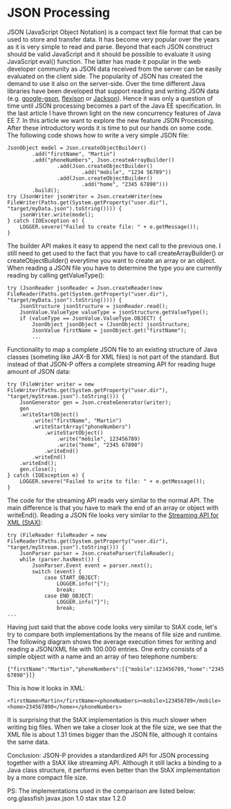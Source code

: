 JSON Processing
===============

JSON (JavaScript Object Notation) is a compact text file format that can be used to store and transfer data. It has become very popular over the years as it is very simple to read and parse. Beyond that each JSON construct should be valid JavaScript and it should be possible to evaluate it using JavaScript eval() function. The latter has made it popular in the web developer community as JSON data received from the server can be easily evaluated on the client side.
The popularity of JSON has created the demand to use it also on the server-side. Over the time different Java libraries have been developed that support reading and writing JSON data (e.g. [google-gson](https://code.google.com/p/google-gson/), [flexjson](http://flexjson.sourceforge.net/) or [Jackson](http://jackson.codehaus.org/)). Hence it was only a question of time until JSON processing becomes a part of the Java EE specification.
In the last article I have thrown light on the new concurrency features of Java EE 7. In this article we want to explore the new feature JSON Processing.
After these introductory words it is time to put our hands on some code. The following code shows how to write a very simple JSON file:

	JsonObject model = Json.createObjectBuilder()
			.add("firstName", "Martin")
			.add("phoneNumbers", Json.createArrayBuilder()
					.add(Json.createObjectBuilder()
							.add("mobile", "1234 56789"))
					.add(Json.createObjectBuilder()
							.add("home", "2345 67890")))
			.build();
	try (JsonWriter jsonWriter = Json.createWriter(new FileWriter(Paths.get(System.getProperty("user.dir"), "target/myData.json").toString()))) {
		jsonWriter.write(model);
	} catch (IOException e) {
		LOGGER.severe("Failed to create file: " + e.getMessage());
	}
	
The builder API makes it easy to append the next call to the previous one. I still need to get used to the fact that you have to call createArrayBuilder() or createObjectBuilder() everytime you want to create an array or an object.
When reading a JSON file you have to determine the type you are currently reading by calling getValueType():

	try (JsonReader jsonReader = Json.createReader(new FileReader(Paths.get(System.getProperty("user.dir"), "target/myData.json").toString()))) {
		JsonStructure jsonStructure = jsonReader.read();
		JsonValue.ValueType valueType = jsonStructure.getValueType();
		if (valueType == JsonValue.ValueType.OBJECT) {
			JsonObject jsonObject = (JsonObject) jsonStructure;
			JsonValue firstName = jsonObject.get("firstName");
			...
			
Functionality to map a complete JSON file to an existing structure of Java classes (someting like JAX-B for XML files) is not part of the standard. But instead of that JSON-P offers a complete streaming API for reading huge amount of JSON data:

	try (FileWriter writer = new FileWriter(Paths.get(System.getProperty("user.dir"), "target/myStream.json").toString())) {
		JsonGenerator gen = Json.createGenerator(writer);
		gen
		.writeStartObject()
			.write("firstName", "Martin")
			.writeStartArray("phoneNumbers")
				.writeStartObject()
					.write("mobile", 123456789)
					.write("home", "2345 67890")
				.writeEnd()
			.writeEnd()
		.writeEnd();
		gen.close();
	} catch (IOException e) {
		LOGGER.severe("Failed to write to file: " + e.getMessage());
	}
	
The code for the streaming API reads very similar to the normal API. The main difference is that you have to mark the end of an array or object with writeEnd().
Reading a JSON file looks very similar to the [Streaming API for XML (StAX)](http://stax.codehaus.org/Home):

	try (FileReader fileReader = new FileReader(Paths.get(System.getProperty("user.dir"), "target/myStream.json").toString())) {
		JsonParser parser = Json.createParser(fileReader);
		while (parser.hasNext()) {
			JsonParser.Event event = parser.next();
			switch (event) {
				case START_OBJECT:
					LOGGER.info("{");
					break;
				case END_OBJECT:
					LOGGER.info("}");
					break;
	...
	
Having just said that the above code looks very similar to StAX code, let's try to compare both implementations by the means of file size and runtime. The following diagram shows the average execution times for writing and reading a JSON/XML file with 100.000 entries. One entry consists of a simple object with a name and an array of two telephone numbers:

	{"firstName":"Martin","phoneNumbers":[{"mobile":123456789,"home":"2345 67890"}]}
	
This is how it looks in XML:

	<firstName>Martin</firstName><phoneNumbers><mobile>123456789</mobile><home>234567890</home></phoneNumbers>
	

It is surprising that the StAX implementation is this much slower when writing big files. When we take a closer look at the file size, we see that the XML file is about 1.31 times bigger than the JSON file, although it contains the same data.

Conclusion: JSON-P provides a standardized API for JSON processing together with a StAX like streaming API. Although it still lacks a binding to a Java class structure, it performs even better than the StAX implementation by a more compact file size.

PS: The implementations used in the comparison are listed below:
	<dependency>
		<groupId>org.glassfish</groupId>
		<artifactId>javax.json</artifactId>
		<version>1.0</version>
	</dependency>
	<dependency>
		<groupId>stax</groupId>
		<artifactId>stax</artifactId>
		<version>1.2.0</version>
	</dependency>

